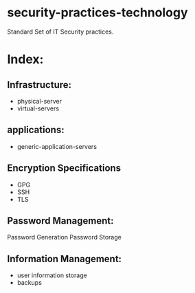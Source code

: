 # security-practices-technology
Standard Set of IT Security practices.


# Index: 
## Infrastructure: 
   - physical-server
   - virtual-servers

## applications:
   - generic-application-servers

## Encryption Specifications 
  - GPG
  - SSH
  - TLS
  
## Password Management:
  Password Generation
  Password Storage

## Information Management:
  - user information storage
  - backups
